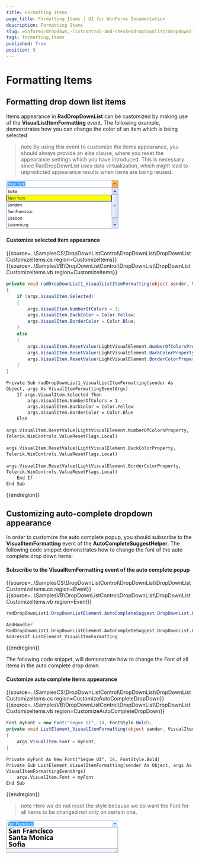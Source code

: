 ```yaml
---
title: Formatting Items
page_title: Formatting Items | UI for WinForms Documentation
description: Formatting Items
slug: winforms/dropdown,-listcontrol-and-checkeddropdownlist/dropdownlist/formatting-items
tags: formatting,items
published: True
position: 9
---
```


# Formatting Items
 
## Formatting drop down list items

Items appearance in __RadDropDownList__ can be customized by making use of the __VisualListItemFormatting__ event. The following example, demonstrates how you can change the color of an item which is being selected
        

>note By using this event to customize the items appearance, you should always provide an else clause, where you reset the appearance settings which you have introduced. This is necessary since RadDropDownList uses data virtualization, which might lead to unpredicted appearance results when items are being reused.


![dropdown-and-listcontrol-dropdownlist-customizing-items 001](images/dropdown-and-listcontrol-dropdownlist-customizing-items001.png)

#### Customize selected item appearance 

{{source=..\SamplesCS\DropDownListControl\DropDownList\DropDownListCustomizeItems.cs region=CustomizeItems}} 
{{source=..\SamplesVB\DropDownListControl\DropDownList\DropDownListCustomizeItems.vb region=CustomizeItems}} 

````C#
private void radDropDownList1_VisualListItemFormatting(object sender, VisualItemFormattingEventArgs args)
{
    if (args.VisualItem.Selected)
    {
        args.VisualItem.NumberOfColors = 1;
        args.VisualItem.BackColor = Color.Yellow;
        args.VisualItem.BorderColor = Color.Blue;
    }
    else
    {
        args.VisualItem.ResetValue(LightVisualElement.NumberOfColorsProperty, Telerik.WinControls.ValueResetFlags.Local);
        args.VisualItem.ResetValue(LightVisualElement.BackColorProperty, Telerik.WinControls.ValueResetFlags.Local);
        args.VisualItem.ResetValue(LightVisualElement.BorderColorProperty, Telerik.WinControls.ValueResetFlags.Local);
    }
}

````
````VB.NET
Private Sub radDropDownList1_VisualListItemFormatting(sender As Object, args As VisualItemFormattingEventArgs)
    If args.VisualItem.Selected Then
        args.VisualItem.NumberOfColors = 1
        args.VisualItem.BackColor = Color.Yellow
        args.VisualItem.BorderColor = Color.Blue
    Else
        args.VisualItem.ResetValue(LightVisualElement.NumberOfColorsProperty, Telerik.WinControls.ValueResetFlags.Local)
        args.VisualItem.ResetValue(LightVisualElement.BackColorProperty, Telerik.WinControls.ValueResetFlags.Local)
        args.VisualItem.ResetValue(LightVisualElement.BorderColorProperty, Telerik.WinControls.ValueResetFlags.Local)
    End If
End Sub

````

{{endregion}} 
 

## Customizing auto-complete dropdown appearance

In order to customize the auto complete popup, you should subscribe to the __VisualItemFormatting__ event of the __AutoCompleteSuggestHelper__. The following code snippet demonstrates how to change the font of the auto complete drop down items:

#### Subscribe to the VisualItemFormatting event of the auto complete popup

{{source=..\SamplesCS\DropDownListControl\DropDownList\DropDownListCustomizeItems.cs region=Event}} 
{{source=..\SamplesVB\DropDownListControl\DropDownList\DropDownListCustomizeItems.vb region=Event}}
````C#
radDropDownList1.DropDownListElement.AutoCompleteSuggest.DropDownList.ListElement.VisualItemFormatting += new VisualListItemFormattingEventHandler(ListElement_VisualItemFormatting);

````
````VB.NET
AddHandler RadDropDownList1.DropDownListElement.AutoCompleteSuggest.DropDownList.ListElement.VisualItemFormatting, AddressOf ListElement_VisualItemFormatting

```` 	


{{endregion}}  

The following code snippet, will demonstrate how to change the Font of all items in the auto complete drop down.

#### Customize auto complete items appearance 

{{source=..\SamplesCS\DropDownListControl\DropDownList\DropDownListCustomizeItems.cs region=CustomizeAutoCompleteDropDown}} 
{{source=..\SamplesVB\DropDownListControl\DropDownList\DropDownListCustomizeItems.vb region=CustomizeAutoCompleteDropDown}}
````C#
Font myFont = new Font("Segoe UI", 14, FontStyle.Bold);
private void ListElement_VisualItemFormatting(object sender, VisualItemFormattingEventArgs args)
{
    args.VisualItem.Font = myFont;
}

````
````VB.NET
Private myFont As New Font("Segoe UI", 14, FontStyle.Bold)
Private Sub ListElement_VisualItemFormatting(sender As Object, args As VisualItemFormattingEventArgs)
    args.VisualItem.Font = myFont
End Sub

```` 


{{endregion}} 
 

>note Here we do not reset the style because we do want the Font for all items to be changed not only on certain one.


![dropdown-and-listcontrol-dropdownlist-customizing-items 002](images/dropdown-and-listcontrol-dropdownlist-customizing-items002.png)
